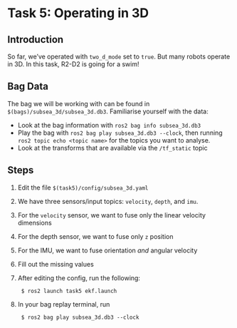 # Task 5: Operating in 3D

## Introduction

So far, we’ve operated with `two_d_mode` set to `true`. But many robots operate in 3D. In this task, R2-D2 is going for a swim!

## Bag Data

The bag we will be working with can be found in `$(bags)/subsea_3d/subsea_3d.db3`. Familiarise yourself with the data:

- Look at the bag information with `ros2 bag info subsea_3d.db3`
- Play the bag with `ros2 bag play subsea_3d.db3 --clock`, then running `ros2 topic echo <topic name>` for the topics you want to analyse.
- Look at the transforms that are available via the `/tf_static` topic

## Steps

1. Edit the file `$(task5)/config/subsea_3d.yaml`
1. We have three sensors/input topics: `velocity`, `depth`, and `imu`.
1. For the `velocity` sensor, we want to fuse only the linear velocity dimensions
1. For the depth sensor, we want to fuse only `z` position
1. For the IMU, we want to fuse orientation _and_ angular velocity
1. Fill out the missing values
1. After editing the config, run the following:

        $ ros2 launch task5 ekf.launch

1. In your bag replay terminal, run

        $ ros2 bag play subsea_3d.db3 --clock
